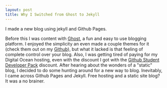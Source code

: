 ```yaml
---
layout: post
title: Why I Switched from Ghost to Jekyll
---
```


I made a new blog using jekyll and Github Pages.

Before this I was content with [Ghost](https://ghost.org), a fun and easy to use blogging platform. I enjoyed the simplicity an even made a couple themes for it (check them out on my [Github](https://github.com/getmicah)), but what it lacked is that feeling of complete control over your blog. Also, I was getting tired of paying for my Digital Ocean hosting, even with the discount I got with the [Github Student Developer Pack](https://education.github.com/pack) discount. After hearing about the wonders of a "static" blog, I decided to do some hunting around for a new way to blog. Inevitably, I came across Github Pages and Jekyll. Free hosting and a static site blog? It was a no brainer.
